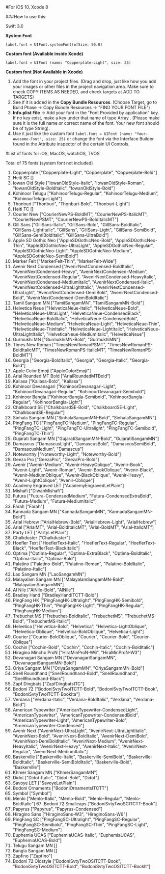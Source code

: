 #For iOS 10, Xcode 8

###How to use this: 

Swift 3.0

**System Font**

```label.font = UIFont.systemFont(ofSize: 50.0)```

**Custom font (Available inside Xcode)**

```label.font = UIFont (name: "Copperplate-Light", size: 25)```

**Custom font (Not Available in Xcode)**

1. Add the font in your project files. (Drag and drop, just like how you add your images or other files in the project navigation area. Make sure to check COPY ITEMS AS NEEDED, and check targets at ADD TO TARGETS)
2. See if it is added in the **Copy Bundle Resources**. (Choose Target, go to Build Phase -> Copy Bundle Resources -> "FIND YOUR FONT FILE")
3. **Info.plist File** -> Add your font in the "Font Provided by application" key. If no key exist, make a key under that name of type Array . (Please make sure it is the full name or correct name of the font. Your new font should be of type String).
4. Use it just like the custom font ```label.font = UIFont (name: "Your-Awesome-Font", size: 25)``` or change the font via the Interface Builder found in the Attribute inspector of the certain UI Controls.



#List of fonts for iOS, MacOS, watchOS, TVOS

Total of 75 fonts (system font not included)

1. Copperplate ["Copperplate-Light", "Copperplate", "Copperplate-Bold"]
2. Heiti SC []
3. Iowan Old Style ["IowanOldStyle-Italic", "IowanOldStyle-Roman", "IowanOldStyle-BoldItalic", "IowanOldStyle-Bold"]
4. Kohinoor Telugu ["KohinoorTelugu-Regular", "KohinoorTelugu-Medium", "KohinoorTelugu-Light"]
5. Thonburi ["Thonburi", "Thonburi-Bold", "Thonburi-Light"]
6. Heiti TC []
7. Courier New ["CourierNewPS-BoldMT", "CourierNewPS-ItalicMT", "CourierNewPSMT", "CourierNewPS-BoldItalicMT"]
8. Gill Sans ["GillSans-Italic", "GillSans-Bold", "GillSans-BoldItalic", "GillSans-LightItalic", "GillSans", "GillSans-Light", "GillSans-SemiBold", "GillSans-SemiBoldItalic", "GillSans-UltraBold"]
9. Apple SD Gothic Neo ["AppleSDGothicNeo-Bold", "AppleSDGothicNeo-Thin", "AppleSDGothicNeo-UltraLight", "AppleSDGothicNeo-Regular", "AppleSDGothicNeo-Light", "AppleSDGothicNeo-Medium", "AppleSDGothicNeo-SemiBold"]
10. Marker Felt ["MarkerFelt-Thin", "MarkerFelt-Wide"]
11. Avenir Next Condensed ["AvenirNextCondensed-BoldItalic", "AvenirNextCondensed-Heavy", "AvenirNextCondensed-Medium", "AvenirNextCondensed-Regular", "AvenirNextCondensed-HeavyItalic", "AvenirNextCondensed-MediumItalic", "AvenirNextCondensed-Italic", "AvenirNextCondensed-UltraLightItalic", "AvenirNextCondensed-UltraLight", "AvenirNextCondensed-DemiBold", "AvenirNextCondensed-Bold", "AvenirNextCondensed-DemiBoldItalic"]
12. Tamil Sangam MN ["TamilSangamMN", "TamilSangamMN-Bold"]
13. Helvetica Neue ["HelveticaNeue-Italic", "HelveticaNeue-Bold", "HelveticaNeue-UltraLight", "HelveticaNeue-CondensedBlack", "HelveticaNeue-BoldItalic", "HelveticaNeue-CondensedBold", "HelveticaNeue-Medium", "HelveticaNeue-Light", "HelveticaNeue-Thin", "HelveticaNeue-ThinItalic", "HelveticaNeue-LightItalic", "HelveticaNeue-UltraLightItalic", "HelveticaNeue-MediumItalic", "HelveticaNeue"]
14. Gurmukhi MN ["GurmukhiMN-Bold", "GurmukhiMN"]
15. Times New Roman ["TimesNewRomanPSMT", "TimesNewRomanPS-BoldItalicMT", "TimesNewRomanPS-ItalicMT", "TimesNewRomanPS-BoldMT"]
16. Georgia ["Georgia-BoldItalic", "Georgia", "Georgia-Italic", "Georgia-Bold"]
17. Apple Color Emoji ["AppleColorEmoji"]
18. Arial Rounded MT Bold ["ArialRoundedMTBold"]
19. Kailasa ["Kailasa-Bold", "Kailasa"]
20. Kohinoor Devanagari ["KohinoorDevanagari-Light", "KohinoorDevanagari-Regular", "KohinoorDevanagari-Semibold"]
21. Kohinoor Bangla ["KohinoorBangla-Semibold", "KohinoorBangla-Regular", "KohinoorBangla-Light"]
22. Chalkboard SE ["ChalkboardSE-Bold", "ChalkboardSE-Light", "ChalkboardSE-Regular"]
23. Sinhala Sangam MN ["SinhalaSangamMN-Bold", "SinhalaSangamMN"]
24. PingFang TC ["PingFangTC-Medium", "PingFangTC-Regular", "PingFangTC-Light", "PingFangTC-Ultralight", "PingFangTC-Semibold", "PingFangTC-Thin"]
25. Gujarati Sangam MN ["GujaratiSangamMN-Bold", "GujaratiSangamMN"]
26. Damascus ["DamascusLight", "DamascusBold", "DamascusSemiBold", "DamascusMedium", "Damascus"]
27. Noteworthy ["Noteworthy-Light", "Noteworthy-Bold"]
28. Geeza Pro ["GeezaPro", "GeezaPro-Bold"]
29. Avenir ["Avenir-Medium", "Avenir-HeavyOblique", "Avenir-Book", "Avenir-Light", "Avenir-Roman", "Avenir-BookOblique", "Avenir-Black", "Avenir-MediumOblique", "Avenir-BlackOblique", "Avenir-Heavy", "Avenir-LightOblique", "Avenir-Oblique"]
30. Academy Engraved LET ["AcademyEngravedLetPlain"]
31. Mishafi ["DiwanMishafi"]
32. Futura ["Futura-CondensedMedium", "Futura-CondensedExtraBold", "Futura-Medium", "Futura-MediumItalic"]
33. Farah ["Farah"]
34. Kannada Sangam MN ["KannadaSangamMN", "KannadaSangamMN-Bold"]
35. Arial Hebrew ["ArialHebrew-Bold", "ArialHebrew-Light", "ArialHebrew"]
36. Arial ["ArialMT", "Arial-BoldItalicMT", "Arial-BoldMT", "Arial-ItalicMT"]
37. Party LET ["PartyLetPlain"]
38. Chalkduster ["Chalkduster"]
39. Hoefler Text ["HoeflerText-Italic", "HoeflerText-Regular", "HoeflerText-Black", "HoeflerText-BlackItalic"]
40. Optima ["Optima-Regular", "Optima-ExtraBlack", "Optima-BoldItalic", "Optima-Italic", "Optima-Bold"]
41. Palatino ["Palatino-Bold", "Palatino-Roman", "Palatino-BoldItalic", "Palatino-Italic"]
42. Lao Sangam MN ["LaoSangamMN"]
43. Malayalam Sangam MN ["MalayalamSangamMN-Bold", "MalayalamSangamMN"]
44. Al Nile ["AlNile-Bold", "AlNile"]
45. Bradley Hand ["BradleyHandITCTT-Bold"]
46. PingFang HK ["PingFangHK-Ultralight", "PingFangHK-Semibold", "PingFangHK-Thin", "PingFangHK-Light", "PingFangHK-Regular", "PingFangHK-Medium"]
47. Trebuchet MS ["Trebuchet-BoldItalic", "TrebuchetMS", "TrebuchetMS-Bold", "TrebuchetMS-Italic"]
48. Helvetica ["Helvetica-Bold", "Helvetica", "Helvetica-LightOblique", "Helvetica-Oblique", "Helvetica-BoldOblique", "Helvetica-Light"]
49. Courier ["Courier-BoldOblique", "Courier", "Courier-Bold", "Courier-Oblique"]
50. Cochin ["Cochin-Bold", "Cochin", "Cochin-Italic", "Cochin-BoldItalic"]
51. Hiragino Mincho ProN ["HiraMinProN-W6", "HiraMinProN-W3"]
52. Devanagari Sangam MN ["DevanagariSangamMN", "DevanagariSangamMN-Bold"]
53. Oriya Sangam MN ["OriyaSangamMN", "OriyaSangamMN-Bold"]
54. Snell Roundhand ["SnellRoundhand-Bold", "SnellRoundhand", "SnellRoundhand-Black"]
55. Zapf Dingbats ["ZapfDingbatsITC"]
56. Bodoni 72 ["BodoniSvtyTwoITCTT-Bold", "BodoniSvtyTwoITCTT-Book", "BodoniSvtyTwoITCTT-BookIta"]
57. Verdana ["Verdana-Italic", "Verdana-BoldItalic", "Verdana", "Verdana-Bold"]
58. American Typewriter ["AmericanTypewriter-CondensedLight", "AmericanTypewriter", "AmericanTypewriter-CondensedBold", "AmericanTypewriter-Light", "AmericanTypewriter-Bold", "AmericanTypewriter-Condensed"]
59. Avenir Next ["AvenirNext-UltraLight", "AvenirNext-UltraLightItalic", "AvenirNext-Bold", "AvenirNext-BoldItalic", "AvenirNext-DemiBold", "AvenirNext-DemiBoldItalic", "AvenirNext-Medium", "AvenirNext-HeavyItalic", "AvenirNext-Heavy", "AvenirNext-Italic", "AvenirNext-Regular", "AvenirNext-MediumItalic"]
60. Baskerville ["Baskerville-Italic", "Baskerville-SemiBold", "Baskerville-BoldItalic", "Baskerville-SemiBoldItalic", "Baskerville-Bold", "Baskerville"]
61. Khmer Sangam MN ["KhmerSangamMN"]
62. Didot ["Didot-Italic", "Didot-Bold", "Didot"]
63. Savoye LET ["SavoyeLetPlain"]
64. Bodoni Ornaments ["BodoniOrnamentsITCTT"]
65. Symbol ["Symbol"]
66. Menlo ["Menlo-Italic", "Menlo-Bold", "Menlo-Regular", "Menlo-BoldItalic"]
67 .Bodoni 72 Smallcaps ["BodoniSvtyTwoSCITCTT-Book"]
68. Papyrus ["Papyrus", "Papyrus-Condensed"]
69. Hiragino Sans ["HiraginoSans-W3", "HiraginoSans-W6"]
70. PingFang SC ["PingFangSC-Ultralight", "PingFangSC-Regular", "PingFangSC-Semibold", "PingFangSC-Thin", "PingFangSC-Light", "PingFangSC-Medium"]
71. Euphemia UCAS ["EuphemiaUCAS-Italic", "EuphemiaUCAS", "EuphemiaUCAS-Bold"]
72. Telugu Sangam MN []
73. Bangla Sangam MN []
74. Zapfino ["Zapfino"]
75. Bodoni 72 Oldstyle ["BodoniSvtyTwoOSITCTT-Book", "BodoniSvtyTwoOSITCTT-Bold", "BodoniSvtyTwoOSITCTT-BookIt"]
